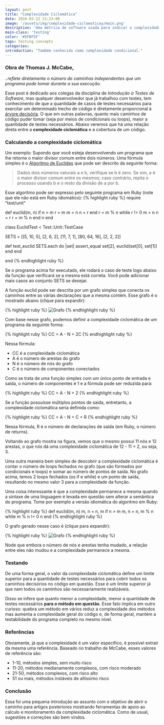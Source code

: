 ```yaml
---
layout: post
title: "Complexidade Ciclomática"
date: 2016-03-22 21:23:00
image: '/assets/img/complexidade-ciclomaticay/main.png'
description: 'Uma métrica de software usada para indicar a complexidade de um programa de computador.'
main-class: 'testing'
color: '#5FBF5F'
tags: testing concepts
categories:
introduction: "Também conhecida como complexidade condicional."
---
```


### Obra de Thomas J. McCabe,
*..reflete diretamente o número de caminhos independentes que um programa pode tomar durante a sua execução.*

Esse post é dedicado aos colegas da disciplina de *Introdução a Testes de Software*, mas
qualquer desenvolvedor que já trabalhou com testes, tem conhecimento de que a quantidade
de casos de testes necessários para exercitar um determinado trecho de código é diretamente
proporcional à [árvore decisória](https://pt.wikipedia.org/wiki/%C3%81rvore_de_decis%C3%A3o).
O que em outras palavras, quanto mais caminhos de código puder tomar (seja por meios de condicionais ou loops),
maior a quantidade de testes necessários. Abaixo veremos que há uma relação direta entre a **complexidade ciclomática**
e a cobertura de um código.

### Calculando a complexidade ciclomática
Um exemplo:
Supondo que você esteja desenvolvendo um programa que lhe retorne o maior divisor comum entre dois números. Uma fórmula
simples é o [Algoritmo de Euclides](https://pt.wikipedia.org/wiki/Algoritmo_de_Euclides) que pode ser descrito da seguinte forma:

> Dados dois números naturais a e b, verifique se b é zero. Se sim, a é o maior divisor comum entre os mesmos; caso contrário, repita o processo usando b e o resto da divisão de a por b.

Esse algoritmo pode ser expresso pelo seguinte programa em Ruby (note que ele não está em Ruby idiomático):
{% highlight ruby %}
require "test/unit"

def euclid(m, n)
  if n > m
    r = m
    m = n
    n = r
  end
  r = m % n
  while r != 0
    m = n
    n = r
    r = m % n
  end
  n
end

class EuclidTest < Test::Unit::TestCase
  
  SETS = [[5, 10,  5], [2,  6,  2], [11,  7,  1], 
    [80, 64, 16], [2, 2, 2]]
  
  def test_euclid
    SETS.each do |set|
      assert_equal set[2], euclid(set[0], set[1])
    end
  end
  
end
{% endhighlight ruby %}

Se o programa acima for executado, ele rodará o caso de teste logo abaixo da função que verificará se a mesma está correta. Você pode adicionar mais casos ao conjunto SETS se desejar.

A função euclid pode ser descrita por um grafo simples que conecta os caminhos entre as várias declarações que a mesma contém. Esse grafo é o mostrado abaixo (clique para expandir):

{% highlight ruby %}
![Grafo](/assets/img/complexidade-ciclomatica/grafo1.png)
{% endhighlight ruby %}

Com base nesse grafo, podemos definir a complexidade ciclomática de um programa da seguinte forma:

{% highlight ruby %}
CC = A - N + 2C
{% endhighlight ruby %}

Nessa fórmula:
- CC é a complexidade ciclomática
- A é o número de arestas do grafo
- N é o número de nós do grafo
- C é o número de componentes conectados
 
Como se trata de uma função simples com um único ponto de entrada e saída, o número de componentes é 1 e a fórmula pode ser reduzida para:

{% highlight ruby %}
CC = A - N + 2
{% endhighlight ruby %}

Se a função possuísse múltiplos pontos de saída, entretanto, a complexidade ciclomática seria definida como:

{% highlight ruby %}
CC = A - N + C + R
{% endhighlight ruby %}

Nessa fórmula, R é o número de declarações de saída (em Ruby, o número de returns).

Voltando ao grafo mostra na figura, vemos que o mesmo possui 11 nós e 12 arestas, o que nós dá uma complexidade ciclomática de 12 - 11 + 2, ou seja, 3.

Uma outra maneira bem simples de descobrir a complexidade ciclomática é contar o número de loops fechados no grafo (que são formados por condicionais e loops) e somar ao número de pontos de saída. No grafo acima, temos 2 loops fechados (os if e while) e um ponto de saída, resultando no mesmo valor 3 para a complexidade da função.

Uma coisa interessante é que a complexidade permanece a mesma quando a sintaxe de uma linguagem é levada em questão sem alterar a semântica do programa. Tome por exemplo a versão idiomática do algoritmo em Ruby:

{% highlight ruby %}
def euclid(m, n)
  m, n = n, m if n > m
  m, n = n, m % n while m % n != 0
  n
end
{% endhighlight ruby %}

O grafo gerado nesse caso é (clique para expandir):

{% highlight ruby %}
![Grafo](/assets/img/complexidade-ciclomatica/grafo2.png)
{% endhighlight ruby %}

Node que embora o número de nós e arestas tenha mudado, a relação entre eles não mudou e a complexidade permanece a mesma.

### Testando

De uma forma geral, o valor da complexidade ciclomática define um limite superior para a quantidade de testes necessários para cobrir todos os caminhos decisórios no código em questão. Esse é um limite superior já que nem todos os caminhos são necessariamente realizáveis.

Disso se infere que quanto menor a complexidade, menor a quantidade de testes necessários **para o método em questão**. Esse fato implica em outro curioso: quebra um método em vários reduz a complexidade dos métodos mas aumenta a complexidade geral do código e, de forma geral, mantém a testabilidade do programa completo no mesmo nível.

### Referências

Obviamente, já que a complexidade é um valor específico, é possível extrair da mesma uma referência. Baseado no trabalho de McCabe, esses valores de referência são:

- 1-10, métodos simples, sem muito risco
- 11-20, métodos medianamente complexos, com risco moderado
- 21-50, métodos complexos, com risco alto
- 51 ou mais, métodos instáveis de altíssimo risco

### Conclusão
Essa foi uma pequena introdução ao assunto com o objetivo de abrir o caminho para artigos posteriores mostrando ferramentas de apoio ao cálculo e monitoramento da complexidade ciclomática. Como de usual, sugestões e correções são bem vindos.
